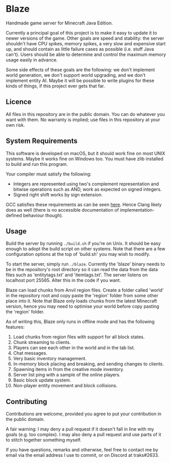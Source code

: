# Blaze

Handmade game server for Minecraft Java Edition.

Currently a principal goal of this project is to make it easy to update it to newer versions of the game. Other goals are speed and stability: the server shouldn't have CPU spikes, memory spikes, a very slow and expensive start up, and should contain as little failure cases as possible (i.e. stuff Java can't). Users should be able to determine and control the maximum memory usage easily in advance.

Some side effects of these goals are the following: we don't implement world generation, we don't support world upgrading, and we don't implement entity AI. Maybe it will be possible to write plugins for these kinds of things, if this project ever gets that far.

## Licence

All files in this repository are in the public domain. You can do whatever you want with them. No warranty is implied; use files in this repository at your own risk.

## System Requirements

This software is developed on macOS, but it should work fine on most UNIX systems. Maybe it works fine on Windows too. You must have zlib installed to build and run this program.

Your compiler must satisfy the following:

* Integers are represented using two's complement representation and bitwise operations such as AND, work as expected on signed integers.
* Signed right shift works by sign extension.

GCC satisfies these requirements as can be seen [here](https://gcc.gnu.org/onlinedocs/gcc/Integers-implementation.html). Hence Clang likely does as well (there is no accessible documentation of implementation-defined behaviour though).

## Usage

Build the server by running `./build.sh` if you're on Unix. It should be easy enough to adopt the build script on other systems. Note that there are a few configuration options at the top of 'build.sh' you may wish to modify.

To start the server, simply run `./blaze`. Currently the 'blaze' binary needs to be in the repository's root directory so it can read the data from the data files such as 'entitytags.txt' and 'itemtags.txt'. The server listens on localhost port 25565. Alter this in the code if you want.

Blaze can load chunks from Anvil region files. Create a folder called 'world' in the repository root and copy paste the 'region' folder from some other place into it. Note that Blaze only loads chunks from the latest Minecraft version, hence you may need to optimise your world before copy pasting the 'region' folder.

As of writing this, Blaze only runs in offline mode and has the following features:

1. Load chunks from region files with support for all block states.
2. Chunk streaming to clients.
3. Players can see each other in the world and in the tab list.
4. Chat messages.
5. Very basic inventory management.
6. In-memory block placing and breaking, and sending changes to clients.
7. Spawning items in from the creative mode inventory.
8. Server list ping with a sample of the online players.
9. Basic block update system.
10. Non-player entity movement and block collisions.

## Contributing

Contributions are welcome, provided you agree to put your contribution in the public domain.

A fair warning: I may deny a pull request if it doesn't fall in line with my goals (e.g. too complex). I may also deny a pull request and use parts of it to stitch together something myself.

If you have questions, remarks and otherwise, feel free to contact me by email via the email address I use to commit, or on Discord at traks#2633.

